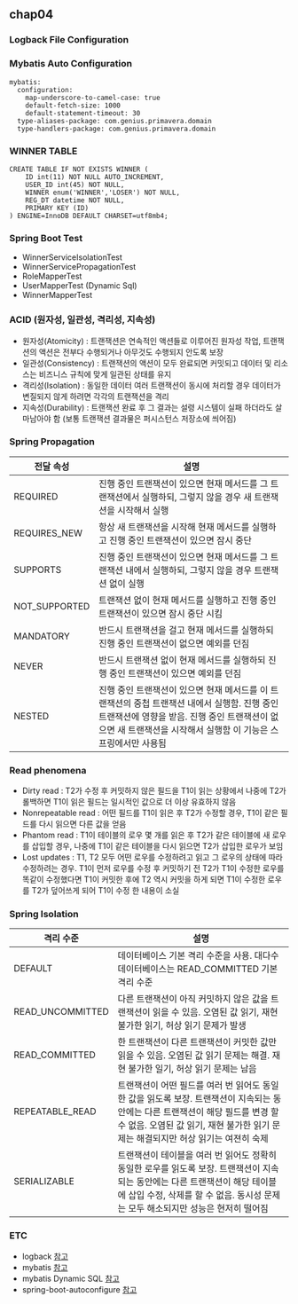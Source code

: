 ## chap04

### Logback File Configuration

### Mybatis Auto Configuration
```
mybatis:
  configuration:
    map-underscore-to-camel-case: true
    default-fetch-size: 1000
    default-statement-timeout: 30
  type-aliases-package: com.genius.primavera.domain
  type-handlers-package: com.genius.primavera.domain
```

### WINNER TABLE
```
CREATE TABLE IF NOT EXISTS WINNER (
    ID int(11) NOT NULL AUTO_INCREMENT,
    USER_ID int(45) NOT NULL,
    WINNER enum('WINNER','LOSER') NOT NULL,
    REG_DT datetime NOT NULL,
    PRIMARY KEY (ID)
) ENGINE=InnoDB DEFAULT CHARSET=utf8mb4;
```

### Spring Boot Test
* WinnerServiceIsolationTest
* WinnerServicePropagationTest
* RoleMapperTest
* UserMapperTest (Dynamic Sql)
* WinnerMapperTest

### ACID (원자성, 일관성, 격리성, 지속성)
* 원자성(Atomicity) : 트랜잭션은 연속적인 액션들로 이루어진 원자성 작업, 트랜잭션의 액션은 전부다 수행되거나 아무것도 수행되지 안도록 보장 
* 일관성(Consistency) : 트랜잭션의 액션이 모두 완료되면 커밋되고 데이터 및 리소스는 비즈니스 규칙에 맞게 일관된 상태를 유지
* 격리성(Isolation) : 동일한 데이터 여러 트랜잭션이 동시에 처리할 경우 데이터가 변질되지 않게 하려면 각각의 트랜잭션을 격리
* 지속성(Durability) : 트랜잭션 완료 후 그 결과는 설령 시스템이 실패 하더라도 살마남아야 함 (보통 트랜잭션 결과물은 퍼시스턴스 저장소에 씌어짐)

### Spring Propagation
| 전달 속성 | 설명 |
|---|---|
| REQUIRED | 진행 중인 트랜잭션이 있으면 현재 메서드를 그 트랜잭션에서 실행하되, 그렇지 않을 경우 새 트랜잭션을 시작해서 실행 |
| REQUIRES_NEW | 항상 새 트랜잭션을 시작해 현재 메서드를 실행하고 진행 중인 트랜잭션이 있으면 잠시 중단 |
| SUPPORTS | 진행 중인 트랜잭션이 있으면 현재 메서드를 그 트랜잭션 내에서 실행하되, 그렇지 않을 경우 트랜잭션 없이 실행 |
| NOT_SUPPORTED | 트랜잭션 없이 현재 메서드를 실행하고 진행 중인 트랜잭션이 있으면 잠시 중단 시킴 |
| MANDATORY | 반드시 트랜잭션을 걸고 현재 메서드를 실행하되 진행 중인 트랜잭션이 없으면 예외를 던짐 |
| NEVER | 반드시 트랜잭션 없이 현재 메서드를 실행하되 진행 중인 트랜잭션이 있으면 예외를 던짐 |
| NESTED | 진행 중인 트랜잭션이 있으면 현재 메서드를 이 트랜잭션의 중첩 트랜잭션 내에서 실행함. 진행 중인 트랜잭션에 영향을 받음. 진행 중인 트랜잭션이 없으면 새 트랜잭션을 시작해서 실행함 이 기능은 스프링에서만 사용됨 |

### Read phenomena
* Dirty read : T2가 수정 후 커밋하지 않은 필드을 T1이 읽는 상황에서 나중에 T2가 롤백하면 T1이 읽은 필드는 일시적인 값으로 더 이상 유효하지 않음
* Nonrepeatable read : 어떤 필드를 T1이 읽은 후 T2가 수정할 경우, T1이 같은 필드를 다시 읽으면 다른 값을 얻음 
* Phantom read : T1이 테이블의 로우 몇 개를 읽은 후 T2가 같은 테이블에 새 로우를 삽입할 경우, 나중에 T1이 같은 테이블을 다시 읽으면 T2가 삽입한 로우가 보임
* Lost updates : T1, T2 모두 어떤 로우를 수정하려고 읽고 그 로우의 상태에 따라 수정하려는 경우. T1이 먼저 로우를 수정 후 커밋하기 전 T2가 T1이 수정한 로우를 똑같이 수정했다면 T1이 커밋한 후에 T2 역시 커밋을 하게 되면 T1이 수정한 로우를 T2가 덮어쓰게 되어 T1이 수정 한 내용이 소실

### Spring Isolation

| 격리 수준 | 설명 |
|---|---|
| DEFAULT | 데이터베이스 기본 격리 수준을 사용. 대다수 데이터베이스는 READ_COMMITTED 기본 격리 수준 |
| READ_UNCOMMITTED | 다른 트랜잭션이 아직 커밋하지 않은 값을 트랜잭션이 읽을 수 있음. 오염된 값 읽기, 재현 불가한 읽기, 허상 읽기 문제가 발생 |
| READ_COMMITTED | 한 트랜잭션이 다른 트랜잭션이 커밋한 값만 읽을 수 있음. 오염된 값 읽기 문제는 해결. 재현 불가한 일기, 허상 읽기 문제는 남음 |
| REPEATABLE_READ | 트랜잭션이 어떤 필드를 여러 번 읽어도 동일한 값을 읽도록 보장. 트랜잭션이 지속되는 동안에는 다른 트랜잭션이 해당 필드를 변경 할 수 없음. 오염된 값 읽기, 재현 불가한 읽기 문제는 해결되지만 허상 읽기는 여젼히 숙제 |
| SERIALIZABLE | 트랜잭션이 테이블을 여러 번 읽어도 정확히 동일한 로우를 읽도록 보장. 트랜잭션이 지속되는 동안에는 다른 트랜잭션이 해당 테이블에 삽입 수정, 삭제를 할 수 없음. 동시성 문제는 모두 해소되지만 성능은 현저히 떨어짐 |

### ETC
* logback [참고](https://logback.qos.ch/)
* mybatis [참고](http://www.mybatis.org/mybatis-3/)
* mybatis Dynamic SQL [참고](http://www.mybatis.org/mybatis-dynamic-sql/docs/introduction.html)
* spring-boot-autoconfigure [참고](http://www.mybatis.org/spring-boot-starter/mybatis-spring-boot-autoconfigure/)
